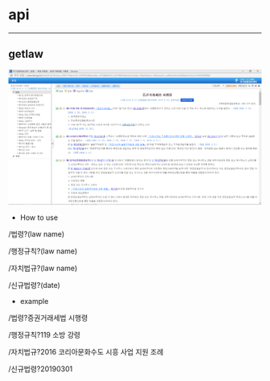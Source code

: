 # api
----

## getlaw

![getlawcontent](./img/getlaw_pic.PNG)

* How to use

/법령?(law name)

/행정규칙?(law name)

/자치법규?(law name)

/신규법령?(date)

* example

/법령?증권거래세법 시행령

/행정규칙?119 소방 강령

/자치법규?2016 코리아문화수도 시흥 사업 지원 조례

/신규법령?20190301

